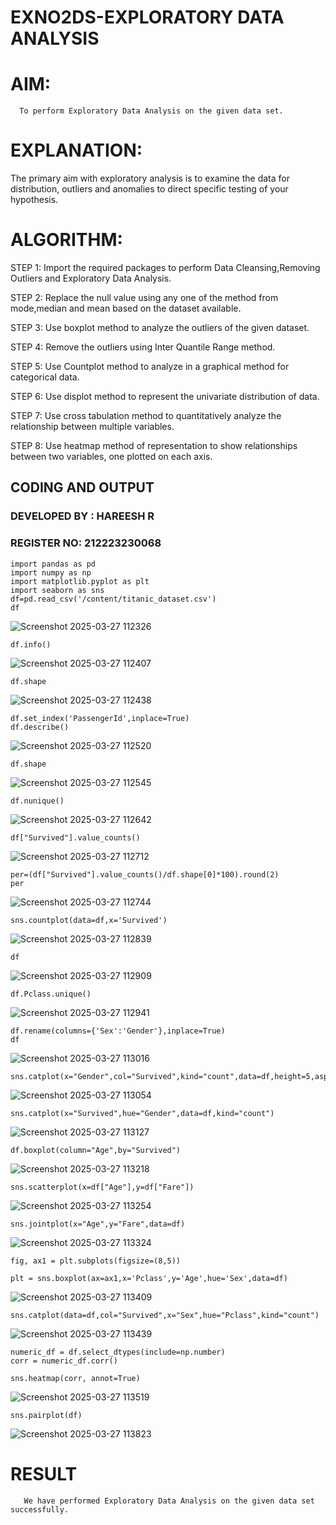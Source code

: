# EXNO2DS-EXPLORATORY DATA ANALYSIS
# AIM:
      To perform Exploratory Data Analysis on the given data set.
      
# EXPLANATION:
  The primary aim with exploratory analysis is to examine the data for distribution, outliers and anomalies to direct specific testing of your hypothesis.
  
# ALGORITHM:
STEP 1: Import the required packages to perform Data Cleansing,Removing Outliers and Exploratory Data Analysis.

STEP 2: Replace the null value using any one of the method from mode,median and mean based on the dataset available.

STEP 3: Use boxplot method to analyze the outliers of the given dataset.

STEP 4: Remove the outliers using Inter Quantile Range method.

STEP 5: Use Countplot method to analyze in a graphical method for categorical data.

STEP 6: Use displot method to represent the univariate distribution of data.

STEP 7: Use cross tabulation method to quantitatively analyze the relationship between multiple variables.

STEP 8: Use heatmap method of representation to show relationships between two variables, one plotted on each axis.

## CODING AND OUTPUT
### DEVELOPED BY : HAREESH R
### REGISTER NO:   212223230068
```
import pandas as pd
import numpy as np
import matplotlib.pyplot as plt
import seaborn as sns
df=pd.read_csv('/content/titanic_dataset.csv')
df
```
![Screenshot 2025-03-27 112326](https://github.com/user-attachments/assets/5629d780-9048-4f4f-91af-86cba00face2)
```
df.info()
```
![Screenshot 2025-03-27 112407](https://github.com/user-attachments/assets/b3a1fea1-94e4-4099-8328-1f004139827e)
```
df.shape
```
![Screenshot 2025-03-27 112438](https://github.com/user-attachments/assets/b64784e3-fc88-4537-9b86-beae0cd748fd)
```
df.set_index('PassengerId',inplace=True)
df.describe()
```
![Screenshot 2025-03-27 112520](https://github.com/user-attachments/assets/cb0c8552-6a65-4054-a687-0fbf1b9b4af3)

```
df.shape

```
![Screenshot 2025-03-27 112545](https://github.com/user-attachments/assets/b8a4a18c-82ee-4b34-8204-60b3455a1309)
```
df.nunique()
```
![Screenshot 2025-03-27 112642](https://github.com/user-attachments/assets/62d66904-40b7-4266-8bd5-3937cd251b4e)

```
df["Survived"].value_counts()
```
![Screenshot 2025-03-27 112712](https://github.com/user-attachments/assets/f350099b-6dea-451b-bf0d-5117414a54ef)

```
per=(df["Survived"].value_counts()/df.shape[0]*100).round(2)
per
```
![Screenshot 2025-03-27 112744](https://github.com/user-attachments/assets/b86e3e1d-60b5-4199-8970-5b54ceb79c9a)
```
sns.countplot(data=df,x='Survived')
```
![Screenshot 2025-03-27 112839](https://github.com/user-attachments/assets/74b69eca-0f4b-4faf-8bfd-89c196bbed3e)
```
df
```
![Screenshot 2025-03-27 112909](https://github.com/user-attachments/assets/b848876c-6e08-42c7-b4ee-a8528af81c18)

```
df.Pclass.unique()
```
![Screenshot 2025-03-27 112941](https://github.com/user-attachments/assets/0282fa6c-b0e8-487e-970a-77e0235e0c82)

```
df.rename(columns={'Sex':'Gender'},inplace=True)
df

```
![Screenshot 2025-03-27 113016](https://github.com/user-attachments/assets/c3ff1f18-d7ae-4081-afdb-db1bf018460a)
```
sns.catplot(x="Gender",col="Survived",kind="count",data=df,height=5,aspect=.7)
```
![Screenshot 2025-03-27 113054](https://github.com/user-attachments/assets/2d01fefe-184d-43f4-a156-5a9538fe90cf)
```
sns.catplot(x="Survived",hue="Gender",data=df,kind="count")
```
![Screenshot 2025-03-27 113127](https://github.com/user-attachments/assets/9ac5183c-a379-4b18-93b3-2e32fcf8a971)
```
df.boxplot(column="Age",by="Survived")

```
![Screenshot 2025-03-27 113218](https://github.com/user-attachments/assets/5624471b-1772-478e-83bd-0319fca0d07e)

```
sns.scatterplot(x=df["Age"],y=df["Fare"])
```
![Screenshot 2025-03-27 113254](https://github.com/user-attachments/assets/02c87179-b0fe-4cca-a39f-5db1c25b0d81)
```
sns.jointplot(x="Age",y="Fare",data=df)
```
![Screenshot 2025-03-27 113324](https://github.com/user-attachments/assets/e5bb99fd-1b5f-48a7-be80-b4c82b385ebd)
```
fig, ax1 = plt.subplots(figsize=(8,5))

plt = sns.boxplot(ax=ax1,x='Pclass',y='Age',hue='Sex',data=df)
```
![Screenshot 2025-03-27 113409](https://github.com/user-attachments/assets/3d5321e7-1828-498e-b207-b7f1c3505990)
```
sns.catplot(data=df,col="Survived",x="Sex",hue="Pclass",kind="count")
```
![Screenshot 2025-03-27 113439](https://github.com/user-attachments/assets/8254fe57-05a6-4972-97d7-01a6d60fba00)
```
numeric_df = df.select_dtypes(include=np.number)
corr = numeric_df.corr()

sns.heatmap(corr, annot=True)
```
![Screenshot 2025-03-27 113519](https://github.com/user-attachments/assets/3c0e751c-43fc-48f6-867f-0ec5569c61a6)
```
sns.pairplot(df)
```
![Screenshot 2025-03-27 113823](https://github.com/user-attachments/assets/b78023c1-8647-4e83-ba2a-0ce2e5e895f9)


















# RESULT
       We have performed Exploratory Data Analysis on the given data set successfully.
